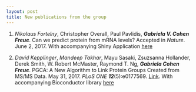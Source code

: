 ```yaml
---
layout: post
title: New publications from the group
---
```


1) *Nikolaus Fortelny*, Christopher Overall, Paul Pavlidis, ***Gabriela V. Cohen Freue***. Can we predict protein from mRNA levels? Accepted in *Nature*. June 2, 2017. With accompanying Shiny Application [here](https://dakep.shinyapps.io/central-dogma/)

2) *David Kepplinger*, *Mandeep Takhar*, Mayu Sasaki, Zsuzsanna Hollander, Derek Smith, W. Robert McMaster, Raymond T. Ng, ***Gabriela Cohen Freue***. PGCA: A New Algorithm to Link Protein Groups Created from MS/MS Data. May 31, 2017. *PLoS ONE* ***12***(5):e0177569. [Link](https://doi.org/10.1371/journal.pone.0177569). With accompanying Bioconductor library [here](https://bioconductor.org/packages/release/bioc/html/pgca.html)
